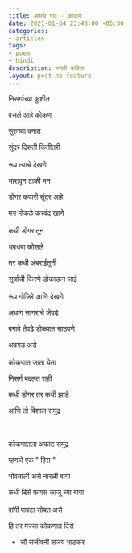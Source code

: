 ```yaml
---
title: आमचे गाव - कोकण
date: 2021-01-04 23:48:00 +05:30
categories:
- articles
tags:
- poem
- hindi
description: मराठी कविता
layout: post-no-feature
---
```


निसर्गाच्या कुशीत

वसले आहे कोकण

सुरुच्या वनात

सुंदर दिसती कितीतरी
<br><br>
रूप त्याचे देखणे

भारावून टाकी मन

डोंगर  कपारी सुंदर आहे

मन मोकळे करवंद खाणे
<br><br>
कधी डोंगरातून

धबधबा कोसले

तर कधी अंबराईतुनी

सूर्याची किरणे डोकाऊन जाई
<br><br>
रूप गोजिरे आणि देखणे

अथांग सागराचे जेवढे

बगावे तेवढे डोळ्यात साठवणे

अवगड असे
<br><br>
कोकणात जाता येता

निसर्ग बदलत राही

कधी डोंगर तर कधी झाडे

आणि तो विशाल समुद्र

<br><br>
कोकणातला अफाट समुद्र

म्हणजे एक " हिरा "

भोवताली असे नारळी बागा

कधी दिसे फणस काजू च्या  बागा
<br><br>
वांगी पावटा सोबत असे

हि तर मज्जा कोकणात दिसे

* सौ संजीवनी संजय भाटकर